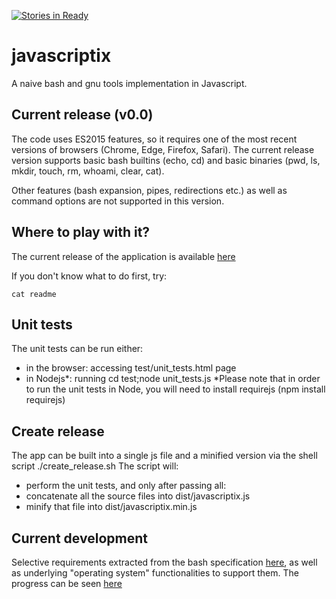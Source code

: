 [![Stories in Ready](https://badge.waffle.io/micul01/javascriptix.png?label=ready&title=Ready)](http://waffle.io/micul01/javascriptix)

# javascriptix

A naive bash and gnu tools implementation in Javascript.

## Current release (v0.0)
The code uses ES2015 features, so it requires one of the most recent versions of browsers (Chrome, Edge, Firefox, Safari).
The current release version supports basic bash builtins (echo, cd) and basic binaries (pwd, ls, mkdir, touch, rm, whoami, clear, cat).

Other features (bash expansion, pipes, redirections etc.) as well as command options are not supported in this version. 

## Where to play with it?
The current release of the application is available [here](https://micul01.github.io/javascriptix)

If you don't know what to do first, try:

`cat readme`

## Unit tests
The unit tests can be run either:
- in the browser: accessing test/unit_tests.html page
- in Nodejs\*: running cd test;node unit_tests.js 
\*Please note that in order to run the unit tests in Node, you will need to install requirejs (npm install requirejs)

## Create release
The app can be built into a single js file and a minified version via the shell script ./create_release.sh
The script will:
- perform the unit tests, and only after passing all:
- concatenate all the source files into dist/javascriptix.js
- minify that file into dist/javascriptix.min.js

## Current development
Selective requirements extracted from the bash specification [here](https://www.gnu.org/software/bash/manual/bash.html), as well as underlying "operating system" functionalities to support them.
The progress can be seen [here](https://waffle.io/micul01/javascriptix)

